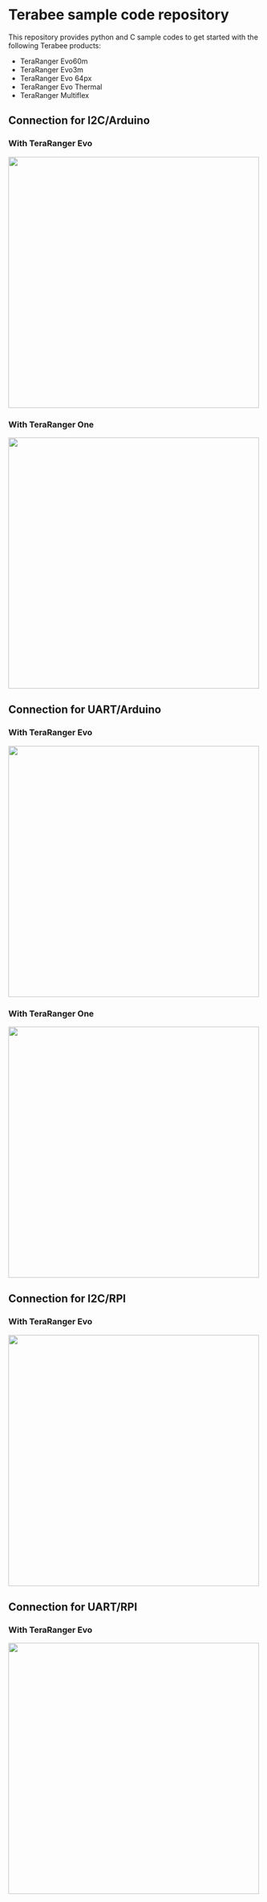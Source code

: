 # Terabee sample code repository
This repository provides python and C sample codes to get started with the following Terabee products:

* TeraRanger Evo60m
* TeraRanger Evo3m
* TeraRanger Evo 64px
* TeraRanger Evo Thermal
* TeraRanger Multiflex

## Connection for I2C/Arduino

### With TeraRanger Evo

<img src="http://www.terabee.com/wp-content/uploads/2019/01/Arduino-I2C.jpg" width="500"/>

### With TeraRanger One

<img src="https://www.terabee.com/wp-content/uploads/2019/01/Connection_TeraRangerOne_ArduinoMega_I2C.png" width="500"/>

## Connection for UART/Arduino

### With TeraRanger Evo

<img src="http://www.terabee.com/wp-content/uploads/2019/01/Arduino-UART.jpg" width="500"/>

### With TeraRanger One

<img src="https://www.terabee.com/wp-content/uploads/2019/01/Connection_TeraRangerOne_ArduinoMega_UART.png" width="500"/>


## Connection for I2C/RPI

### With TeraRanger Evo

<img src="https://www.terabee.com/wp-content/uploads/2019/01/RPi-I2C.jpg" width="500"/>

## Connection for UART/RPI

### With TeraRanger Evo

<img src="https://www.terabee.com/wp-content/uploads/2019/01/RP-UART.jpg" width="500"/>
